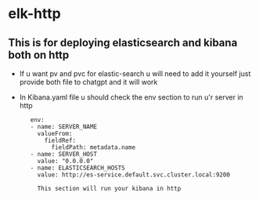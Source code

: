 # elk-http

## This is for deploying elasticsearch and kibana both on http 

 - If u want pv and pvc for elastic-search u will need to add it yourself just provide both file to chatgpt and it will work
 - In Kibana.yaml file u should check the env section to run u'r server in http
      
          env:
          - name: SERVER_NAME
            valueFrom:
              fieldRef:
                fieldPath: metadata.name
          - name: SERVER_HOST
            value: "0.0.0.0"
          - name: ELASTICSEARCH_HOSTS
            value: http://es-service.default.svc.cluster.local:9200

            This section will run your kibana in http
   
